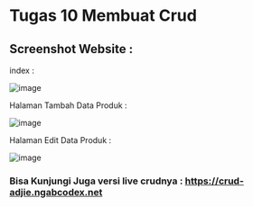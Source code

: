 # Tugas 10 Membuat Crud

## Screenshot Website : 

index : 

![image](https://res.cloudinary.com/dqjgwcpfj/image/upload/v1648004904/Screenshot_161_h5fmwe.png)



Halaman Tambah Data Produk : 

![image](https://res.cloudinary.com/dqjgwcpfj/image/upload/v1648004904/Screenshot_162_hfzgry.png)




Halaman Edit Data Produk : 

![image](https://res.cloudinary.com/dqjgwcpfj/image/upload/v1648004904/Screenshot_163_jirthm.png)




### Bisa Kunjungi Juga versi live crudnya : https://crud-adjie.ngabcodex.net


